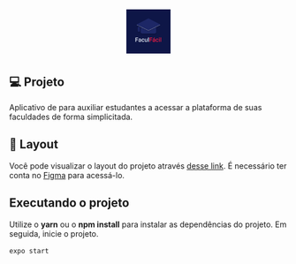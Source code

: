 <h1 align="center">
  <img alt="FaculFacil" height="80" title="Plant Manager" src="https://github.com/luizmps/FaculFacil-RN/blob/main/assets/icon.png?raw=true" />
</h1>


## 💻 Projeto
Aplicativo de para auxiliar estudantes a acessar a plataforma de suas faculdades de forma simplicitada.

## 🔖 Layout

Você pode visualizar o layout do projeto através [desse link](https://www.figma.com/file/yYHoOxNmjPrcOFNJMg5XLS/FaculFacil?node-id=58913%3A83). É necessário ter conta no [Figma](http://figma.com/) para acessá-lo.


## Executando o projeto

Utilize o **yarn** ou o **npm install** para instalar as dependências do projeto.
Em seguida, inicie o projeto.

```cl
expo start
```

<br>